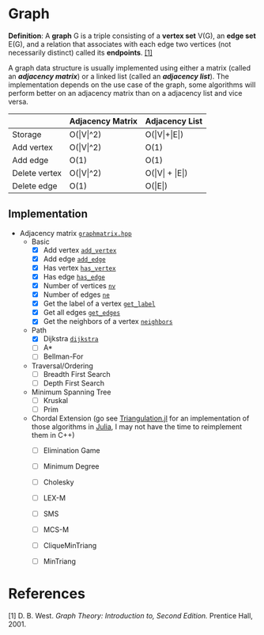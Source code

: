 # Graph

**Definition**: A **graph** G is a triple consisting of a **vertex set** V(G), an **edge set** E(G), and a relation that associates with each edge two vertices (not necessarily distinct) called its **endpoints**. [[1]](#1)  

A graph data structure is usually implemented using either a matrix (called an ***adjacency matrix***) or a linked list (called an ***adjacency list***). The implementation depends on the use case of the graph, some algorithms will perform better on an adjacency matrix than on a adjacency list and vice versa.

|               | Adjacency Matrix | Adjacency List   |
|---------------|------------------|------------------|
| Storage       | O(\|V\|^2)       | O(\|V\|+\|E\|)   |
| Add vertex    | O(\|V\|^2)       | O(1)             |
| Add edge      | O(1)             | O(1)             |
| Delete vertex | O(\|V\|^2)       | O(\|V\| + \|E\|) |
| Delete edge   | O(1)             | O(\|E\|)         |

## Implementation

*  Adjacency matrix [`graphmatrix.hpp`](https://github.com/charlyalizadeh/MPRI_prerequisite/blob/master/Algorithmics/DataStructures/Graph/graphmatrix.hpp)
    * Basic
        * [X] Add vertex [`add_vertex`](https://github.com/charlyalizadeh/MPRI_prerequisite/blob/master/Algorithmics/DataStructures/Graph/graphmatrix.hpp#L45)
        * [X] Add edge [`add_edge`](https://github.com/charlyalizadeh/MPRI_prerequisite/blob/master/Algorithmics/DataStructures/Graph/graphmatrix.hpp#L49)
        * [X] Has vertex [`has_vertex`](https://github.com/charlyalizadeh/MPRI_prerequisite/blob/master/Algorithmics/DataStructures/Graph/graphmatrix.hpp#L54)
        * [X] Has edge [`has_edge`](https://github.com/charlyalizadeh/MPRI_prerequisite/blob/master/Algorithmics/DataStructures/Graph/graphmatrix.hpp#L57)
        * [X] Number of vertices [`nv`](https://github.com/charlyalizadeh/MPRI_prerequisite/blob/master/Algorithmics/DataStructures/Graph/graphmatrix.hpp#L60)
        * [X] Number of edges [`ne`](https://github.com/charlyalizadeh/MPRI_prerequisite/blob/master/Algorithmics/DataStructures/Graph/graphmatrix.hpp#L63)
        * [X] Get the label of a vertex [`get_label`](https://github.com/charlyalizadeh/MPRI_prerequisite/blob/master/Algorithmics/DataStructures/Graph/graphmatrix.hpp#L70)
        * [X] Get all edges [`get_edges`](https://github.com/charlyalizadeh/MPRI_prerequisite/blob/master/Algorithmics/DataStructures/Graph/graphmatrix.hpp#L73)
        * [X] Get the neighbors of a vertex [`neighbors`](https://github.com/charlyalizadeh/MPRI_prerequisite/blob/master/Algorithmics/DataStructures/Graph/graphmatrix.hpp#L81)
    * Path
        * [X] Dijkstra [`dijkstra`](https://github.com/charlyalizadeh/MPRI_prerequisite/blob/master/Algorithmics/DataStructures/Graph/graphmatrix.hpp#L91)
        * [ ] A*
        * [ ] Bellman-For
    * Traversal/Ordering
        * [ ] Breadth First Search
        * [ ] Depth First Search
    * Minimum Spanning Tree
        * [ ] Kruskal
        * [ ] Prim
    * Chordal Extension (go see [Triangulation.jl](https://github.com/charlyalizadeh/Triangulation.jl) for an implementation of those algorithms in [Julia](https://julialang.org/), I may not have the time to reimplement them in C++)
        * [ ] Elimination Game
        * [ ] Minimum Degree
        * [ ] Cholesky
        * [ ] LEX-M
        * [ ] SMS
        * [ ] MCS-M
        * [ ] CliqueMinTriang
        * [ ] MinTriang


# References

<a id="1">[1]</a> D. B. West. *Graph Theory: Introduction to, Second Edition.* Prentice Hall, 2001.
